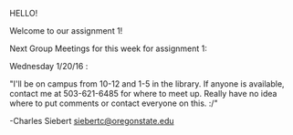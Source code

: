 HELLO!

Welcome to our assignment 1!

Next Group Meetings for this week for assignment 1:

Wednesday 1/20/16 : 

"I'll be on campus from 10-12 and 1-5 in the library. If anyone is available, contact me at 503-621-6485 for where to meet up. Really have no idea where to put comments or contact everyone on this. :/"

-Charles Siebert siebertc@oregonstate.edu
